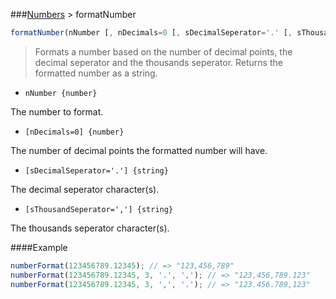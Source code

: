 ###[Numbers](../) > formatNumber

```js
formatNumber(nNumber [, nDecimals=0 [, sDecimalSeperator='.' [, sThousandSeperator=',']]])
```

>Formats a number based on the number of decimal points, the decimal seperator and the thousands seperator.
>Returns the formatted number as a string.

- <code>nNumber {number}</code>

The number to format.

- <code>[nDecimals=0] {number}</code>

The number of decimal points the formatted number will have.

- <code>[sDecimalSeperator='.'] {string}</code>

The decimal seperator character(s).

- <code>[sThousandSeperator=','] {string}</code>

The thousands seperator character(s).

####Example
```js
numberFormat(123456789.12345); // => "123,456,789"
numberFormat(123456789.12345, 3, '.', ','); // => "123,456,789.123"
numberFormat(123456789.12345, 3, ',', '.'); // => "123.456.789,123"
```